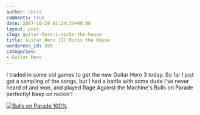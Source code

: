```yaml
---
author: chris
comments: true
date: 2007-10-29 01:24:34+00:00
layout: post
slug: guitar-hero-i-rocks-the-house
title: Guitar Hero ]I[ Rocks the House
wordpress_id: 598
categories:
- Guitar Hero
---
```


I traded in some old games to get the new Guitar Hero 3 today. So far I just got a sampling of the songs, but I had a battle with some dude I've never heard of and won, and played Rage Against the Machine's Bulls on Parade perfectly! Keep on rockin'!

[![Bulls on Parade 100%](http://farm3.static.flickr.com/2339/1796334298_f24aa1c98f.jpg)](http://www.flickr.com/photos/7381190@N06/1796334298)

